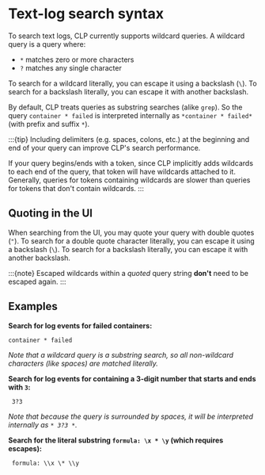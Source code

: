 # Text-log search syntax

To search text logs, CLP currently supports wildcard queries. A wildcard query is a query where:

* `*` matches zero or more characters
* `?` matches any single character

To search for a wildcard literally, you can escape it using a backslash (`\`). To search for a
backslash literally, you can escape it with another backslash.

By default, CLP treats queries as substring searches (alike `grep`). So the query
`container * failed` is interpreted internally as `*container * failed*` (with prefix and suffix
`*`).

:::{tip}
Including delimiters (e.g. spaces, colons, etc.) at the beginning and end of your query can improve
CLP's search performance.

If your query begins/ends with a token, since CLP implicitly adds wildcards to each end of the
query, that token will have wildcards attached to it. Generally, queries for tokens containing
wildcards are slower than queries for tokens that don't contain wildcards.
:::

## Quoting in the UI

When searching from the UI, you may quote your query with double quotes (`"`). To search for a
double quote character literally, you can escape it using a backslash (`\`). To search for a
backslash literally, you can escape it with another backslash.

:::{note}
Escaped wildcards within a _quoted_ query string **don't** need to be escaped again.
:::

## Examples

**Search for log events for failed containers:**

```
container * failed
```

_Note that a wildcard query is a substring search, so all non-wildcard characters (like spaces) are
matched literally._

**Search for log events for containing a 3-digit number that starts and ends with `3`:**

```
 3?3 
```

_Note that because the query is surrounded by spaces, it will be interpreted internally as
`* 3?3 *`._

**Search for the literal substring ` formula: \x * \y ` (which requires escapes):**

```
 formula: \\x \* \\y
```
